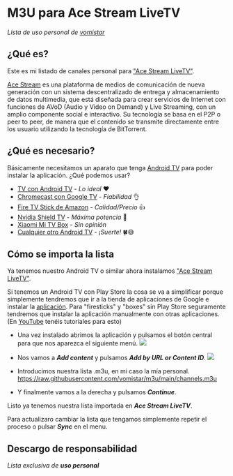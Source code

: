 # M3U para Ace Stream LiveTV
_Lista de uso personal de [vomistar](https://github.com/vomistar)_

## ¿Qué es?

Este es mi listado de canales personal para ["Ace Stream LiveTV"](https://play.google.com/store/apps/details?id=org.acestream.live&hl=es&gl=ES). 

[Ace Stream](https://acestream.org/) es una plataforma de medios de comunicación de nueva generación con un sistema descentralizado de entrega y almacenamiento de datos multimedia, que está diseñada para crear servicios de Internet con funciones de AVoD (Audio y Video on Demand) y Live Streaming, con un amplio componente social e interactivo.
Su tecnología se basa en el P2P o peer to peer, de manera que el contenido se transmite directamente entre los usuario utilizando la tecnología de BitTorrent.

## ¿Qué es necesario?

Básicamente necesitamos un aparato que tenga [Android TV](https://www.android.com/intl/es_es/tv/) para poder instalar la aplicación. 
¿Qué podemos usar?
- [TV con Android TV](https://amzn.to/3RnQrJf) - _Lo ideal_ ❤️
- [Chromecast con Google TV](https://amzn.to/3CKUuLz) - _Fiabilidad_ 👌
- [Fire TV Stick de Amazon](https://amzn.to/3AySGml) - _Calidad/Precio_ 👍
- [Nvidia Shield TV](https://amzn.to/3R72LxZ) - _Máxima potencia_ 💪
- [Xiaomi Mi TV Box](https://amzn.to/3B1niyb) - _Sin opinión_
- [Cualquier otro Android TV](https://amzn.to/3Q4IVSv) - _¡Suerte!_ 🍀😅

## Cómo se importa la lista

Ya tenemos nuestro Android TV o similar ahora instalamos ["Ace Stream LiveTV"](https://play.google.com/store/apps/details?id=org.acestream.live&hl=es&gl=ES). 

Si tenemos un Android TV con Play Store la cosa se va a simplificar porque simplemente tendremos que ir a la tienda de aplicaciones de Google e instalar la [aplicación]((https://play.google.com/store/apps/details?id=org.acestream.live&hl=es&gl=ES)). 
Para "firesticks" y "boxes" sin Play Store seguramente tendremos que instalar la aplicación manualmente con otras aplicaciones. (En [YouTube](https://www.youtube.com/results?search_query=firestick+instalar+apk) tenéis tutoriales para esto)

- Una vez instalado abrimos la aplicación y pulsamos el botón central para que nos aparezca el siguiente menú.
![](https://play-lh.googleusercontent.com/ohzRqjR4akn_VEe2mlR12P98-9CcnfpEnAM6mqbiaF1HnBFnFuXhVCV1zaEtPXNFJj6x=w900)

- Nos vamos a ***Add content*** y pulsamos ***Add by URL or Content ID***.
![](https://play-lh.googleusercontent.com/s1GN_BoAzwjxqrYMOXTDoJ4c10nZ1btTkJrS79v7IfUp76b2m9e8FR2ivJcx3HYN1IA=w900)

- Introducimos nuestra lista .m3u, en mi caso la mía personal. https://raw.githubusercontent.com/vomistar/m3u/main/channels.m3u

- Y finalmente vamos a la derecha y pulsamos ***Continue***.

Listo ya tenemos nuestra lista importada en ***Ace Stream LiveTV***.

Para actualizaro cambiar la lista que tengamos simplemente repetir el proceso o pulsar ***Sync*** en el menu.

## Descargo de responsabilidad
_Lista exclusiva de **uso personal**_
